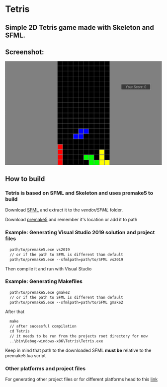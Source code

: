 # Tetris
## Simple 2D Tetris game made with Skeleton and SFML. 

## Screenshot:
![Example Screenshot](res/Screenshots/tet.png "Example Screenshot") 

## How to build
### Tetris is based on SFML and Skeleton and uses premake5 to build

Download [SFML](https://www.sfml-dev.org/download/sfml/2.5.1/) and extract it to the *vendor/SFML* folder.

Download [premake5](https://premake.github.io/download.html) and remember it's location or add it to path

### Example: Generating Visual Studio 2019 solution and project files
```
  path/to/premake5.exe vs2019
  // or if the path to SFML is different than default
  path/to/premake5.exe --sfmlpath=path/to/SFML vs2019
```
Then compile it and run with Visual Studio

### Example: Generating Makefiles
```
  path/to/premake5.exe gmake2
  // or if the path to SFML is different than default
  path/to/premake5.exe --sfmlpath=path/to/SFML gmake2
```

After that
```
  make
  // after sucessful compilation
  cd Tetris
  // it needs to be run from the projects root directory for now
  ..\bin\Debug-windows-x86\Tetris\Tetris.exe
```

Keep in mind that path to the downloaded SFML **must be** relative to the premake5.lua script

### Other platforms and project files
For generating other project files or for different platforms head to this [link](https://github.com/premake/premake-core/wiki/Using-Premake)
